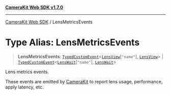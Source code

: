[**CameraKit Web SDK v1.7.0**](../README.md)

***

[CameraKit Web SDK](../globals.md) / LensMetricsEvents

# Type Alias: LensMetricsEvents

> **LensMetricsEvents**: [`TypedCustomEvent`](../classes/TypedCustomEvent.md)\<[`LensView`](LensView.md)\[`"name"`\], [`LensView`](LensView.md)\> \| [`TypedCustomEvent`](../classes/TypedCustomEvent.md)\<[`LensWait`](LensWait.md)\[`"name"`\], [`LensWait`](LensWait.md)\>

Lens metrics events.

These events are emitted by [CameraKit](../classes/CameraKit.md) to report lens usage, performance, apply latency, etc.
